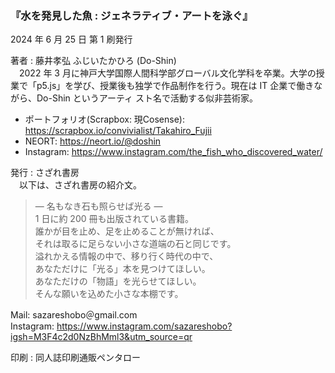 ### 『水を発見した魚 : ジェネラティブ・アートを泳ぐ』  
2024 年 6 月 25 日 第 1 刷発行  

著者 : 藤井孝弘 ふじいたかひろ (Do-Shin)  
　2022 年 3 月に神戸大学国際人間科学部グローバル文化学科を卒業。大学の授業で「p5.js」を学び、授業後も独学で作品制作を行う。現在は IT 企業で働きながら、Do-Shin というアーティ
スト名で活動する似非芸術家。  
- ポートフォリオ(Scrapbox: 現Cosense): https://scrapbox.io/convivialist/Takahiro_Fujii
- NEORT: https://neort.io/@doshin
- Instagram: https://www.instagram.com/the_fish_who_discovered_water/  

発行 : さざれ書房  
　以下は、さざれ書房の紹介文。  
> ― 名もなき石も照らせば光る ―  
1 日に約 200 冊も出版されている書籍。  
誰かが目を止め、足を止めることが無ければ、  
それは取るに足らない小さな道端の石と同じです。  
溢れかえる情報の中で、移り行く時代の中で、  
あなただけに「光る」本を見つけてほしい。  
あなただけの「物語」を光らせてほしい。  
そんな願いを込めた小さな本棚です。
> 

Mail: sazareshobo＠gmail.com  
Instagram: https://www.instagram.com/sazareshobo?igsh=M3F4c2d0NzBhMml3&utm_source=qr  

印刷 : 同人誌印刷通販ペンタロー  
